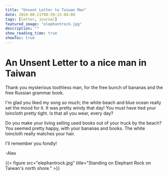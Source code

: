 ```yaml
---
title: "Unsent Letter to Taiwan Man"
date: 2024-08-21T08:59:13-04:00
tags: [letter, journal]
featured_image: "elephantrock.jpg"
description: ""
show_reading_time: true
showToc: true
---
```

# An Unsent Letter to a nice man in Taiwan

Thank you mysterious toothless man, for the free bunch of bananas and the free Russian grammar book.

I'm glad you liked my song so much; the white beach and blue ocean really set the mood for it. It was pretty windy that day\! You must have tied your loincloth pretty tight. Is that all you wear, every day?

Do you make your living selling used books out of your truck by the beach? You seemed pretty happy, with your bananas and books. The white loincloth really matches your hair. 

I'll remember you fondly\!

\-Alex

{{< figure src="elephantrock.jpg" title="Standing on Elephant Rock on Taiwan's north shore." >}}